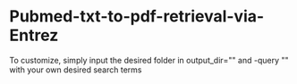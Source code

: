 # Pubmed-txt-to-pdf-retrieval-via-Entrez
To customize, simply input the desired folder in output_dir=""  and -query "" with your own desired search terms
